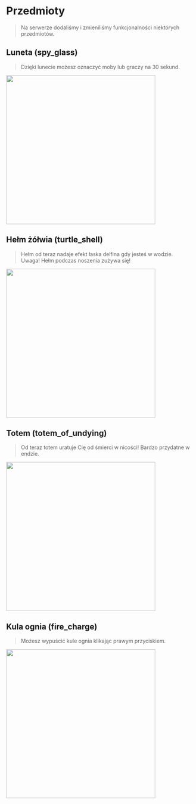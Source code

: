 # Przedmioty

> Na serwerze dodaliśmy i zmieniliśmy funkcjonalności niektórych przedmiotów.


## Luneta (spy_glass)


> Dzięki lunecie możesz oznaczyć moby lub graczy na <span class="blue">30 sekund</span>.

<img src="https://github.com/user-attachments/assets/5ebad737-46ad-48f3-9a85-265a5d325571" width="400px">


## Hełm żółwia (turtle_shell)


> Hełm od teraz nadaje efekt <span class="blue">łaska delfina</span> gdy jesteś w wodzie. <br> <span class="red">Uwaga!</span> Hełm podczas noszenia zużywa się!

<img src="https://github.com/user-attachments/assets/81707f61-837f-4b26-a152-3f4d65760afa" width="400px">


## Totem (totem_of_undying)


> Od teraz totem <span class="blue">uratuje Cię</span> od śmierci w nicości! Bardzo przydatne w endzie.

<img src="https://github.com/user-attachments/assets/e9169ddd-39d4-4d3a-bc0b-17a23b43873c" width="400px">


## Kula ognia (fire_charge)

> Możesz wypuścić <span class="blue">kule ognia</span>  klikając prawym przyciskiem.

<img src="https://github.com/user-attachments/assets/3dc8c032-5f47-47a8-a78a-44f3240bd788" width="400px">










